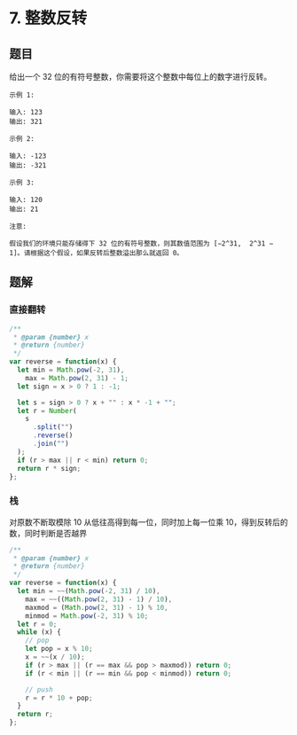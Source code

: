 # 7. 整数反转

## 题目

给出一个 32 位的有符号整数，你需要将这个整数中每位上的数字进行反转。

```auto
示例 1:

输入: 123
输出: 321

示例 2:

输入: -123
输出: -321

示例 3:

输入: 120
输出: 21

注意:

假设我们的环境只能存储得下 32 位的有符号整数，则其数值范围为 [−2^31,  2^31 − 1]。请根据这个假设，如果反转后整数溢出那么就返回 0。
```

## 题解

### 直接翻转

```JavaScript
/**
 * @param {number} x
 * @return {number}
 */
var reverse = function(x) {
  let min = Math.pow(-2, 31),
    max = Math.pow(2, 31) - 1;
  let sign = x > 0 ? 1 : -1;

  let s = sign > 0 ? x + "" : x * -1 + "";
  let r = Number(
    s
      .split("")
      .reverse()
      .join("")
  );
  if (r > max || r < min) return 0;
  return r * sign;
};

```

### 栈

对原数不断取模除 10 从低往高得到每一位，同时加上每一位乘 10，得到反转后的数，同时判断是否越界

```JavaScript
/**
 * @param {number} x
 * @return {number}
 */
var reverse = function(x) {
  let min = ~~(Math.pow(-2, 31) / 10),
    max = ~~((Math.pow(2, 31) - 1) / 10),
    maxmod = (Math.pow(2, 31) - 1) % 10,
    minmod = Math.pow(-2, 31) % 10;
  let r = 0;
  while (x) {
    // pop
    let pop = x % 10;
    x = ~~(x / 10);
    if (r > max || (r == max && pop > maxmod)) return 0;
    if (r < min || (r == min && pop < minmod)) return 0;

    // push
    r = r * 10 + pop;
  }
  return r;
};

```
